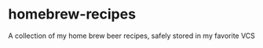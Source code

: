 homebrew-recipes
================

A collection of my home brew beer recipes, safely stored in my favorite VCS